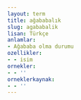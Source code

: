```yaml
---
layout: term
title: ağababalık
slug: agababalik
lisan: Türkçe
anlamlar:
- Ağababa olma durumu
ozellikler:
- - isim
ornekler:
- - ''
orneklerkaynak:
- - ''
---
```

